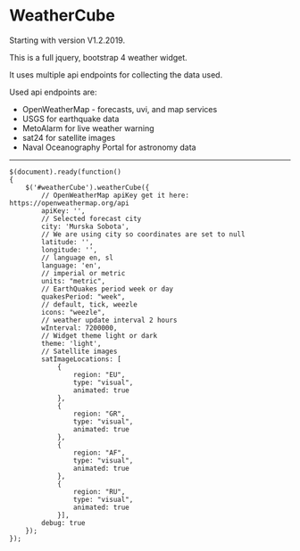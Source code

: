 # WeatherCube

Starting with version V1.2.2019.

This is a full jquery, bootstrap 4 weather widget.

It uses multiple api endpoints for collecting the data used.

Used api endpoints are:
- OpenWeatherMap - forecasts, uvi, and map services
- USGS for earthquake data
- MetoAlarm for live weather warning
- sat24 for satellite images
- Naval Oceanography Portal for astronomy data
--------------------------------------------------------------

	$(document).ready(function()
	{
		$('#weatherCube').weatherCube({
			// OpenWeatherMap apiKey get it here: https://openweathermap.org/api
			apiKey: '',
			// Selected forecast city
			city: 'Murska Sobota',
			// We are using city so coordinates are set to null
			latitude: '',
			longitude: '',
			// language en, sl
			language: 'en',
			// imperial or metric
			units: "metric",
			// EarthQuakes period week or day
			quakesPeriod: "week",
			// default, tick, weezle
			icons: "weezle",
			// weather update interval 2 hours
			wInterval: 7200000,
			// Widget theme light or dark
			theme: 'light',
			// Satellite images
			satImageLocations: [
				{
					region: "EU",
					type: "visual",
					animated: true
				},
				{
					region: "GR",
					type: "visual",
					animated: true
				},
				{
					region: "AF",
					type: "visual",
					animated: true
				},
				{
					region: "RU",
					type: "visual",
					animated: true
				}],
			debug: true
		});
	});
